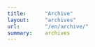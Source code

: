 ```yaml
---
title:      "Archive"
layout:     "archives"
url:        "/en/archive/"
summary:    archives
---
```

